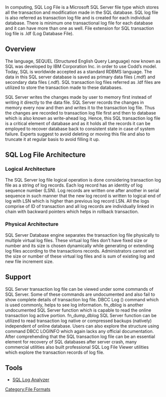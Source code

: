 In computing, SQL Log File is a Microsoft SQL Server file type which
stores all the transaction and modification made in the SQL database.
SQL log file is also referred as transaction log file and is created for
each individual database. There is minimum one transactional log file
for each database and it can have more than one as well. File extension
for SQL transaction log file is .ldf (Log Database File).

## Overview

The language, SEQUEL (Structured English Query Language) now known as
SQL was developed by IBM Corporation Inc. in order to use Codd’s model.
Today, SQL is worldwide accepted as a standard RDBMS language. The data
in this SQL server database is saved as primary data files (.mdf) and
secondary data files (.ndf). SQL transaction log files referred as .ldf
files are utilized to store the transaction made to these databases.

SQL Server writes the changes made by user to memory first instead of
writing it directly to the data file. SQL Server records the changes in
memory every now and then and writes it to the transaction log file.
Thus the changes are recorded to transaction log file first and then to
database which is also known as write-ahead log. Hence, this SQL
transaction log file is a critical element of database and as it holds
all the records it can be employed to recover database back to
consistent state in case of system failure. Experts suggest to avoid
deleting or moving this file and also to truncate it at regular basis to
avoid filling it up.

## SQL Log File Architecture

### Logical Architecture

The SQL Server log file logical operation is done considering
transaction log file as a string of log records. Each log record has an
identity of log sequence number (LSN). Log records are written one after
another in serial sequence in such manner that the new log record is
written to logical end of log with LSN which is higher than previous log
record LSN. All the logs comprise of ID of transaction and all log
records are individually linked in chain with backward pointers which
helps in rollback transaction.

### Physical Architecture

SQL Server Database engine separates the transaction log file physically
to multiple virtual log files. These virtual log files don’t have fixed
size or number and its size is chosen dynamically while generating or
extending log files according to the transactions records.
Administrators cannot set the size or number of these virtual log files
and is sum of existing log and new file increment size.

## Support

SQL Server transaction log file can be viewed under some commands of SQL
Server. Some of these commands are undocumented and also fail to show
complete details of transaction log file. DBCC Log () command which is
used commonly, helps to see log information. fn_dblog is another
undocumented SQL Server function which is capable to read the online
transaction log active portion. fn_dump_dblog SQL Server function can be
utilized to read transaction log native or compressed backups (natively)
independent of online database. Users can also explore the structure
using command DBCC LOGINFO which again lacks any official documentation.
After comprehending that the SQL transaction log file can be an
essential element for recovery of SQL databases after server crash, many
commercial utilities also built professional SQL Log File Viewer
utilities which explore the transaction records of log file.

## Tools

- [SQL Log Analyzer](SQL_Log_Analyzer "wikilink")

[Category:File Formats](Category:File_Formats "wikilink")